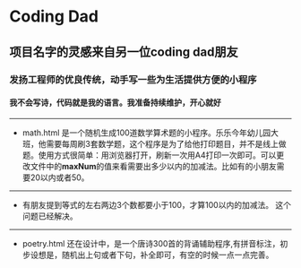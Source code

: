 # Coding Dad
## 项目名字的灵感来自另一位coding dad朋友
### 发扬工程师的优良传统，动手写一些为生活提供方便的小程序
#### 我不会写诗，代码就是我的语言。我准备持续维护，开心就好
---
* math.html 是一个随机生成100道数学算术题的小程序。乐乐今年幼儿园大班，他需要每周刷3套数学题，这个程序是为了给他打印题目，并不是线上做题。使用方式很简单：用浏览器打开，刷新一次用A4打印一次即可。可以更改文件中的**maxNum**的值来看需要出多少以内的加减法。比如有的小朋友需要20以内或者50。
---
* 有朋友提到等式的左右两边3个数都要小于100，才算100以内的加减法。 这个问题已经解决。
---
* poetry.html 还在设计中，是一个唐诗300首的背诵辅助程序,有拼音标注，初步设想是，随机出上句或者下句，补全即可，有空的时候一点一点完善。

